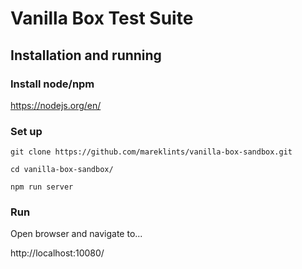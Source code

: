 # Vanilla Box Test Suite


## Installation and running

### Install node/npm

https://nodejs.org/en/

### Set up

```
git clone https://github.com/mareklints/vanilla-box-sandbox.git

cd vanilla-box-sandbox/

npm run server
```

### Run

Open browser and navigate to...

http://localhost:10080/
